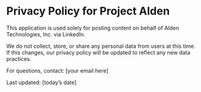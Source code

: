 # Privacy Policy for Project Alden

This application is used solely for posting content on behalf of Alden Technologies, Inc. via LinkedIn.

We do not collect, store, or share any personal data from users at this time. If this changes, our privacy policy will be updated to reflect any new data practices.

For questions, contact: [your email here]

Last updated: [today’s date]
